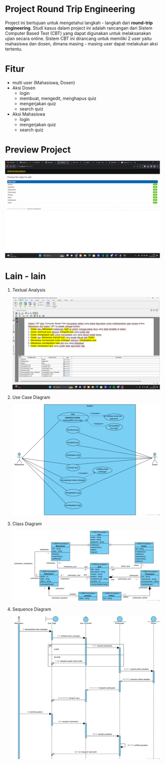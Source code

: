 # Project Round Trip Engineering
Project ini bertujuan untuk mengetahui langkah - langkah dari **round-trip engineering**. Studi kasus dalam project ini adalah rancangan dari Sistem Computer Based Test (CBT) yang dapat digunakan untuk melaksanakan ujian secara online. Sistem CBT ini dirancang untuk memiliki 2 user yaitu mahasiswa dan dosen, dimana masing - masing user dapat melakukan aksi tertentu.

# Fitur
- multi user (Mahasiswa, Dosen)
- Aksi Dosen
  - login
  - membuat, mengedit, menghapus quiz
  - mengerjakan quiz
  - search quiz 
- Aksi Mahasiswa
  - login
  - mengerjakan quiz
  - search quiz

# Preview Project
![gambar preview project](https://github.com/kimnopal/project-round-trip-engineering/blob/main/Preview%20Project.png "Preview Project")

# Lain - lain
1. Textual Analysis

   ![gambar preview project](https://github.com/kimnopal/project-round-trip-engineering/blob/main/Textual%20Analysis.png "Textual Analysis")

2. Use Case Diagram

   ![gambar preview project](https://github.com/kimnopal/project-round-trip-engineering/blob/main/Use%20Case%20Diagram.png "Use Case Diagram")

3. Class Diagram

   ![gambar preview project](https://github.com/kimnopal/project-round-trip-engineering/blob/main/Class%20Diagram.png "Class Diagram")

4. Sequence Diagram

   ![gambar preview project](https://github.com/kimnopal/project-round-trip-engineering/blob/main/Sequence%20Diagram.png "Class Diagram")
